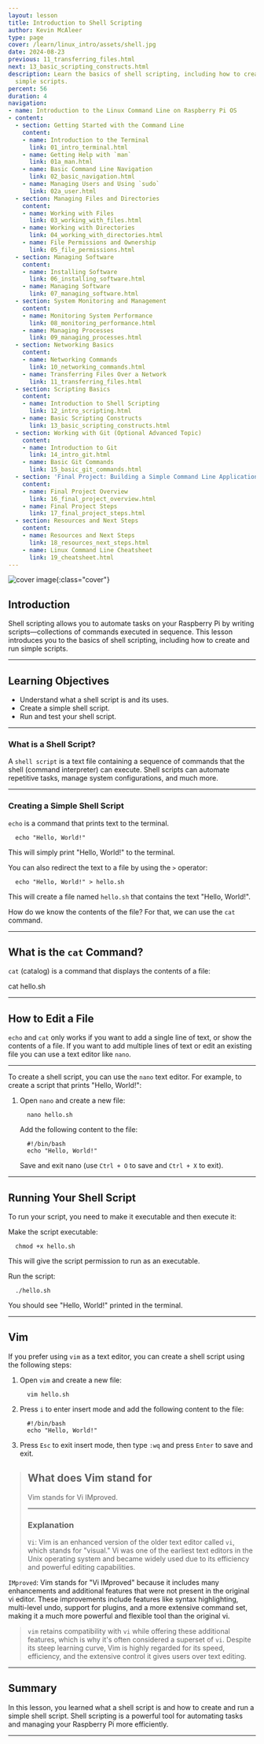 ```yaml
---
layout: lesson
title: Introduction to Shell Scripting
author: Kevin McAleer
type: page
cover: /learn/linux_intro/assets/shell.jpg
date: 2024-08-23
previous: 11_transferring_files.html
next: 13_basic_scripting_constructs.html
description: Learn the basics of shell scripting, including how to create and run
  simple scripts.
percent: 56
duration: 4
navigation:
- name: Introduction to the Linux Command Line on Raspberry Pi OS
- content:
  - section: Getting Started with the Command Line
    content:
    - name: Introduction to the Terminal
      link: 01_intro_terminal.html
    - name: Getting Help with `man`
      link: 01a_man.html
    - name: Basic Command Line Navigation
      link: 02_basic_navigation.html
    - name: Managing Users and Using `sudo`
      link: 02a_user.html
  - section: Managing Files and Directories
    content:
    - name: Working with Files
      link: 03_working_with_files.html
    - name: Working with Directories
      link: 04_working_with_directories.html
    - name: File Permissions and Ownership
      link: 05_file_permissions.html
  - section: Managing Software
    content:
    - name: Installing Software
      link: 06_installing_software.html
    - name: Managing Software
      link: 07_managing_software.html
  - section: System Monitoring and Management
    content:
    - name: Monitoring System Performance
      link: 08_monitoring_performance.html
    - name: Managing Processes
      link: 09_managing_processes.html
  - section: Networking Basics
    content:
    - name: Networking Commands
      link: 10_networking_commands.html
    - name: Transferring Files Over a Network
      link: 11_transferring_files.html
  - section: Scripting Basics
    content:
    - name: Introduction to Shell Scripting
      link: 12_intro_scripting.html
    - name: Basic Scripting Constructs
      link: 13_basic_scripting_constructs.html
  - section: Working with Git (Optional Advanced Topic)
    content:
    - name: Introduction to Git
      link: 14_intro_git.html
    - name: Basic Git Commands
      link: 15_basic_git_commands.html
  - section: 'Final Project: Building a Simple Command Line Application'
    content:
    - name: Final Project Overview
      link: 16_final_project_overview.html
    - name: Final Project Steps
      link: 17_final_project_steps.html
  - section: Resources and Next Steps
    content:
    - name: Resources and Next Steps
      link: 18_resources_next_steps.html
    - name: Linux Command Line Cheatsheet
      link: 19_cheatsheet.html
---
```



![cover image]({{page.cover}}){:class="cover"}

## Introduction

Shell scripting allows you to automate tasks on your Raspberry Pi by writing scripts—collections of commands executed in sequence. This lesson introduces you to the basics of shell scripting, including how to create and run simple scripts.

---

## Learning Objectives

- Understand what a shell script is and its uses.
- Create a simple shell script.
- Run and test your shell script.

---

### What is a Shell Script?

A `shell script` is a text file containing a sequence of commands that the shell (command interpreter) can execute. Shell scripts can automate repetitive tasks, manage system configurations, and much more.

---

### Creating a Simple Shell Script

`echo` is a command that prints text to the terminal.

      echo "Hello, World!"

This will simply print "Hello, World!" to the terminal.

You can also redirect the text to a file by using the `>` operator:

      echo "Hello, World!" > hello.sh

This will create a file named `hello.sh` that contains the text "Hello, World!".

How do we know the contents of the file? For that, we can use the `cat` command.

---

## What is the `cat` Command?

`cat` (catalog) is a command that displays the contents of a file:

   cat hello.sh

---

## How to Edit a File

`echo` and `cat` only works if you want to add a single line of text, or show the contents of a file. If you want to add multiple lines of text or edit an existing file you can use a text editor like `nano`.

---

To create a shell script, you can use the `nano` text editor. For example, to create a script that prints "Hello, World!":

1. Open `nano` and create a new file:

         nano hello.sh

   Add the following content to the file:

         #!/bin/bash
         echo "Hello, World!"

   Save and exit nano (use `Ctrl + O` to save and `Ctrl + X` to exit).

---

## Running Your Shell Script

To run your script, you need to make it executable and then execute it:

Make the script executable:

      chmod +x hello.sh

   This will give the script permission to run as an executable.

   Run the script:

      ./hello.sh

You should see "Hello, World!" printed in the terminal.

---

## Vim

If you prefer using `vim` as a text editor, you can create a shell script using the following steps:

1. Open `vim` and create a new file:

         vim hello.sh

1. Press `i` to enter insert mode and add the following content to the file:

         #!/bin/bash
         echo "Hello, World!"

1. Press `Esc` to exit insert mode, then type `:wq` and press `Enter` to save and exit.

> ## What does Vim stand for
>
> Vim stands for Vi IMproved.
>
> ---
>
> ### Explanation
>
> `Vi`: Vim is an enhanced version of the older text editor called `vi`, which stands for "visual." Vi was one of the earliest text editors in the Unix operating system and became widely used due to its efficiency and powerful editing capabilities.
>
`IMproved`: Vim stands for "Vi IMproved" because it includes many enhancements and additional features that were not present in the original vi editor. These improvements include features like syntax highlighting, multi-level undo, support for plugins, and a more extensive command set, making it a much more powerful and flexible tool than the original vi.
>
> `vim` retains compatibility with `vi` while offering these additional features, which is why it's often considered a superset of `vi`. Despite its steep learning curve, Vim is highly regarded for its speed, efficiency, and the extensive control it gives users over text editing.

---

## Summary

In this lesson, you learned what a shell script is and how to create and run a simple shell script. Shell scripting is a powerful tool for automating tasks and managing your Raspberry Pi more efficiently.

---
